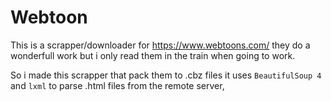 # Webtoon
This is a scrapper/downloader for https://www.webtoons.com/
they do a wonderfull work but i only read them in the train when going to work.

So i made this scrapper that pack them to .cbz files
it uses `BeautifulSoup 4` and `lxml` to parse .html files from the remote server,
